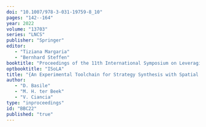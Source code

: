 ```yaml
---
doi: "10.1007/978-3-031-19759-8_10"
pages: "142--164"
year: 2022
volume: "13703"
series: "LNCS"
publisher: "Springer"
editor: 
   - "Tiziana Margaria"
   - "Bernhard Steffen"
booktitle: "Proceedings of the 11th International Symposium on Leveraging Applications of Formal Methods, Verification and Validation (ISoLA'22)"
optbooktitle: "ISoLA"
title: "{An Experimental Toolchain for Strategy Synthesis with Spatial Properties}"
author: 
   - "D. Basile"
   - "M. H. ter Beek"
   - "V. Ciancia"
type: "inproceedings"
id: "BBC22"
published: "true"
---
```

